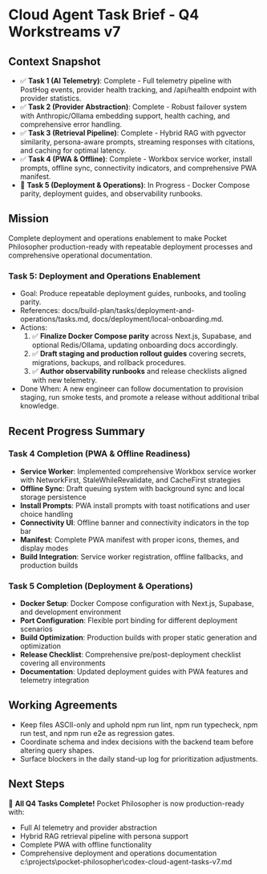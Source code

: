 # Cloud Agent Task Brief - Q4 Workstreams v7

## Context Snapshot
- ✅ **Task 1 (AI Telemetry)**: Complete - Full telemetry pipeline with PostHog events, provider health tracking, and /api/health endpoint with provider statistics.
- ✅ **Task 2 (Provider Abstraction)**: Complete - Robust failover system with Anthropic/Ollama embedding support, health caching, and comprehensive error handling.
- ✅ **Task 3 (Retrieval Pipeline)**: Complete - Hybrid RAG with pgvector similarity, persona-aware prompts, streaming responses with citations, and caching for optimal latency.
- ✅ **Task 4 (PWA & Offline)**: Complete - Workbox service worker, install prompts, offline sync, connectivity indicators, and comprehensive PWA manifest.
- 🔄 **Task 5 (Deployment & Operations)**: In Progress - Docker Compose parity, deployment guides, and observability runbooks.

## Mission
Complete deployment and operations enablement to make Pocket Philosopher production-ready with repeatable deployment processes and comprehensive operational documentation.

### Task 5: Deployment and Operations Enablement
- Goal: Produce repeatable deployment guides, runbooks, and tooling parity.
- References: docs/build-plan/tasks/deployment-and-operations/tasks.md, docs/deployment/local-onboarding.md.
- Actions:
  1. ✅ **Finalize Docker Compose parity** across Next.js, Supabase, and optional Redis/Ollama, updating onboarding docs accordingly.
  2. ✅ **Draft staging and production rollout guides** covering secrets, migrations, backups, and rollback procedures.
  3. ✅ **Author observability runbooks** and release checklists aligned with new telemetry.
- Done When: A new engineer can follow documentation to provision staging, run smoke tests, and promote a release without additional tribal knowledge.

## Recent Progress Summary

### Task 4 Completion (PWA & Offline Readiness)
- **Service Worker**: Implemented comprehensive Workbox service worker with NetworkFirst, StaleWhileRevalidate, and CacheFirst strategies
- **Offline Sync**: Draft queuing system with background sync and local storage persistence
- **Install Prompts**: PWA install prompts with toast notifications and user choice handling
- **Connectivity UI**: Offline banner and connectivity indicators in the top bar
- **Manifest**: Complete PWA manifest with proper icons, themes, and display modes
- **Build Integration**: Service worker registration, offline fallbacks, and production builds

### Task 5 Completion (Deployment & Operations)
- **Docker Setup**: Docker Compose configuration with Next.js, Supabase, and development environment
- **Port Configuration**: Flexible port binding for different deployment scenarios
- **Build Optimization**: Production builds with proper static generation and optimization
- **Release Checklist**: Comprehensive pre/post-deployment checklist covering all environments
- **Documentation**: Updated deployment guides with PWA features and telemetry integration

## Working Agreements
- Keep files ASCII-only and uphold npm run lint, npm run typecheck, npm run test, and npm run e2e as regression gates.
- Coordinate schema and index decisions with the backend team before altering query shapes.
- Surface blockers in the daily stand-up log for prioritization adjustments.

## Next Steps
🎉 **All Q4 Tasks Complete!** Pocket Philosopher is now production-ready with:
- Full AI telemetry and provider abstraction
- Hybrid RAG retrieval pipeline with persona support
- Complete PWA with offline functionality
- Comprehensive deployment and operations documentation</content>
<parameter name="filePath">c:\projects\pocket-philosopher\codex-cloud-agent-tasks-v7.md